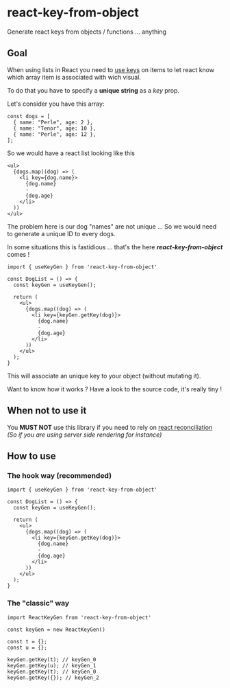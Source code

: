 
# react-key-from-object

Generate react keys from objects / functions ... anything

## Goal

When using lists in React you need to [use keys](https://reactjs.org/docs/lists-and-keys.html) on items to let react know which array item is associated with wich visual.

To do that you have to specify a **unique string** as a *key* prop.

Let's consider you have this array: 

    const dogs = [
      { name: "Perle", age: 2 },
      { name: "Tenor", age: 10 },
      { name: "Perle", age: 12 },
    ];

So we would have a react list looking like this

    <ul>
      {dogs.map((dog) => (
        <li key={dog.name}>
          {dog.name}
          -
          {dog.age}
        </li>
      ))
    </ul>

The problem here is our dog "names" are not unique ... So we would need to generate a unique ID to every dogs.

In some situations this is fastidious ... that's the here ***react-key-from-object*** comes !

    import { useKeyGen } from 'react-key-from-object'
    
    const DogList = () => {
      const keyGen = useKeyGen();

      return (
        <ul>
          {dogs.map((dog) => (
            <li key={keyGen.getKey(dog)}>
              {dog.name}
              -
              {dog.age}
            </li>
          ))
        </ul>
      );
    }

This will associate an unique key to your object (without mutating it).

Want to know how it works ? Have a look to the source code, it's really tiny !

## When not to use it

You **MUST NOT** use this library if you need to rely on [react reconciliation](https://reactjs.org/docs/reconciliation.html)
*(So if you are using server side rendering for instance)*

## How to use

### The hook way (recommended)

    import { useKeyGen } from 'react-key-from-object'
    
    const DogList = () => {
      const keyGen = useKeyGen();

      return (
        <ul>
          {dogs.map((dog) => (
            <li key={keyGen.getKey(dog)}>
              {dog.name}
              -
              {dog.age}
            </li>
          ))
        </ul>
      );
    }

### The "classic" way

    import ReactKeyGen from 'react-key-from-object'
    
    const keyGen = new ReactKeyGen()
    
    const t = {};
    const u = {};
    
    keyGen.getKey(t); // keyGen_0
    keyGen.getKey(u); // keyGen_1
    keyGen.getKey(t); // keyGen_0
    keyGen.getKey({}); // keyGen_2